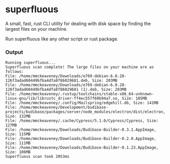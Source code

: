 # superfluous
A small, fast, rust CLI utility for dealing with disk space by finding the largest files on your machine.

Run superfluous like any other script or rust package.

### Output
```
Running superfluous...
Superfluous scan complete! The large files on your machine are as follows:
File: /home/mmckeaveney/Downloads/e769-debian-6.0.28-126f3adad60449bfba4dfa8f86029681.deb, Size: 203MB
File: /home/mmckeaveney/Downloads/e769-debian-6.0.28-126f3adad60449bfba4dfa8f86029681 (1).deb, Size: 203MB
File: /home/mmckeaveney/.rustup/toolchains/stable-x86_64-unknown-linux-gnu/lib/librustc_driver-ff4ec557f69b94a7.so, Size: 185MB
File: /home/mmckeaveney/.config/Mailspring/edgehill.db, Size: 141MB
File: /home/mmckeaveney/Development/budibase-projects/budibase/packages/server/node_modules/electron/dist/electron, Size: 132MB
File: /home/mmckeaveney/.cache/Cypress/5.1.0/Cypress/Cypress, Size: 127MB
File: /home/mmckeaveney/Downloads/Budibase-Builder-0.3.1.AppImage, Size: 115MB
File: /home/mmckeaveney/Downloads/Budibase-Builder-0.2.0.AppImage, Size: 111MB
File: /home/mmckeaveney/Downloads/Budibase-Builder-0.1.23.AppImage, Size: 106MB
Superfluous scan took 2053ms
```
